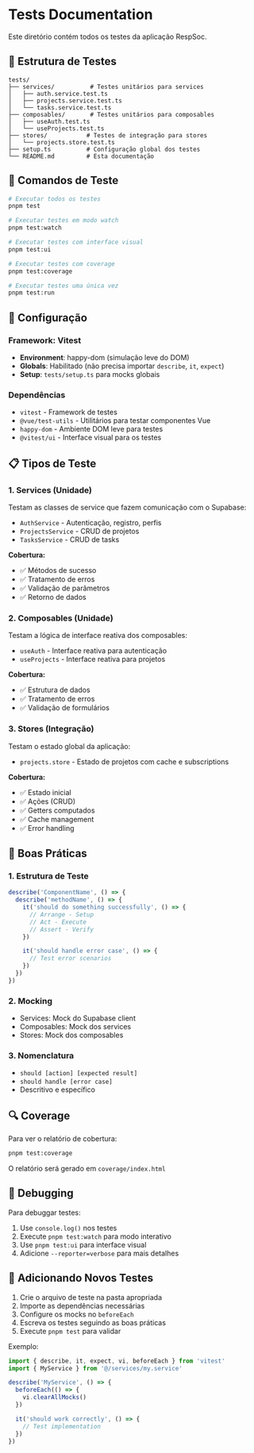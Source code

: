 # Tests Documentation

Este diretório contém todos os testes da aplicação RespSoc.

## 🧪 Estrutura de Testes

```
tests/
├── services/          # Testes unitários para services
│   ├── auth.service.test.ts
│   ├── projects.service.test.ts
│   └── tasks.service.test.ts
├── composables/       # Testes unitários para composables
│   ├── useAuth.test.ts
│   └── useProjects.test.ts
├── stores/           # Testes de integração para stores
│   └── projects.store.test.ts
├── setup.ts          # Configuração global dos testes
└── README.md         # Esta documentação
```

## 🚀 Comandos de Teste

```bash
# Executar todos os testes
pnpm test

# Executar testes em modo watch
pnpm test:watch

# Executar testes com interface visual
pnpm test:ui

# Executar testes com coverage
pnpm test:coverage

# Executar testes uma única vez
pnpm test:run
```

## 🔧 Configuração

### Framework: Vitest

- **Environment**: happy-dom (simulação leve do DOM)
- **Globals**: Habilitado (não precisa importar `describe`, `it`, `expect`)
- **Setup**: `tests/setup.ts` para mocks globais

### Dependências

- `vitest` - Framework de testes
- `@vue/test-utils` - Utilitários para testar componentes Vue
- `happy-dom` - Ambiente DOM leve para testes
- `@vitest/ui` - Interface visual para os testes

## 📋 Tipos de Teste

### 1. Services (Unidade)

Testam as classes de service que fazem comunicação com o Supabase:

- `AuthService` - Autenticação, registro, perfis
- `ProjectsService` - CRUD de projetos
- `TasksService` - CRUD de tasks

**Cobertura:**

- ✅ Métodos de sucesso
- ✅ Tratamento de erros
- ✅ Validação de parâmetros
- ✅ Retorno de dados

### 2. Composables (Unidade)

Testam a lógica de interface reativa dos composables:

- `useAuth` - Interface reativa para autenticação
- `useProjects` - Interface reativa para projetos

**Cobertura:**

- ✅ Estrutura de dados
- ✅ Tratamento de erros
- ✅ Validação de formulários

### 3. Stores (Integração)

Testam o estado global da aplicação:

- `projects.store` - Estado de projetos com cache e subscriptions

**Cobertura:**

- ✅ Estado inicial
- ✅ Ações (CRUD)
- ✅ Getters computados
- ✅ Cache management
- ✅ Error handling

## 🎯 Boas Práticas

### 1. Estrutura de Teste

```typescript
describe('ComponentName', () => {
  describe('methodName', () => {
    it('should do something successfully', () => {
      // Arrange - Setup
      // Act - Execute
      // Assert - Verify
    })

    it('should handle error case', () => {
      // Test error scenarios
    })
  })
})
```

### 2. Mocking

- Services: Mock do Supabase client
- Composables: Mock dos services
- Stores: Mock dos composables

### 3. Nomenclatura

- `should [action] [expected result]`
- `should handle [error case]`
- Descritivo e específico

## 🔍 Coverage

Para ver o relatório de cobertura:

```bash
pnpm test:coverage
```

O relatório será gerado em `coverage/index.html`

## 🐛 Debugging

Para debuggar testes:

1. Use `console.log()` nos testes
2. Execute `pnpm test:watch` para modo interativo
3. Use `pnpm test:ui` para interface visual
4. Adicione `--reporter=verbose` para mais detalhes

## 📝 Adicionando Novos Testes

1. Crie o arquivo de teste na pasta apropriada
2. Importe as dependências necessárias
3. Configure os mocks no `beforeEach`
4. Escreva os testes seguindo as boas práticas
5. Execute `pnpm test` para validar

Exemplo:

```typescript
import { describe, it, expect, vi, beforeEach } from 'vitest'
import { MyService } from '@/services/my.service'

describe('MyService', () => {
  beforeEach(() => {
    vi.clearAllMocks()
  })

  it('should work correctly', () => {
    // Test implementation
  })
})
```
